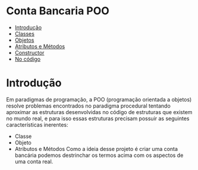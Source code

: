 # Conta Bancaria POO

* [Introdução](#introdução)
* [Classes](#classes)
* [Objetos](#objetos)
* [Atributos e Métodos](#atributos-e-metodos)
* [Constructor](#constructor)
* [No código](#no-codigo)

# Introdução
Em paradigmas de programação, a POO (programação orientada a objetos) resolve problemas encontrados no paradigma procedural tentando aproximar as estruturas desenvolvidas no código de estruturas que existem no mundo real, e para isso essas estruturas precisam possuir as seguintes características inerentes: 
* Classe
* Objeto
* Atributos e Métodos 
Como a ideia desse projeto é criar uma conta bancária podemos destrinchar os termos acima com os aspectos de uma conta real. 

